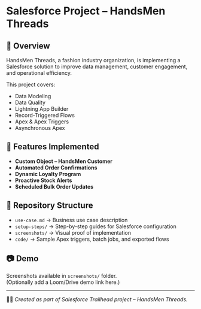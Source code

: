 # Salesforce Project – HandsMen Threads

## 📌 Overview
HandsMen Threads, a fashion industry organization, is implementing a Salesforce solution to improve data management, customer engagement, and operational efficiency.

This project covers:
- Data Modeling
- Data Quality
- Lightning App Builder
- Record-Triggered Flows
- Apex & Apex Triggers
- Asynchronous Apex

## 🚀 Features Implemented
- **Custom Object – HandsMen Customer**
- **Automated Order Confirmations**
- **Dynamic Loyalty Program**
- **Proactive Stock Alerts**
- **Scheduled Bulk Order Updates**

## 📂 Repository Structure
- `use-case.md` → Business use case description  
- `setup-steps/` → Step-by-step guides for Salesforce configuration  
- `screenshots/` → Visual proof of implementation  
- `code/` → Sample Apex triggers, batch jobs, and exported flows  

## 📷 Demo
Screenshots available in `screenshots/` folder.  
(Optionally add a Loom/Drive demo link here.)

---
👨‍💻 *Created as part of Salesforce Trailhead project – HandsMen Threads.*
